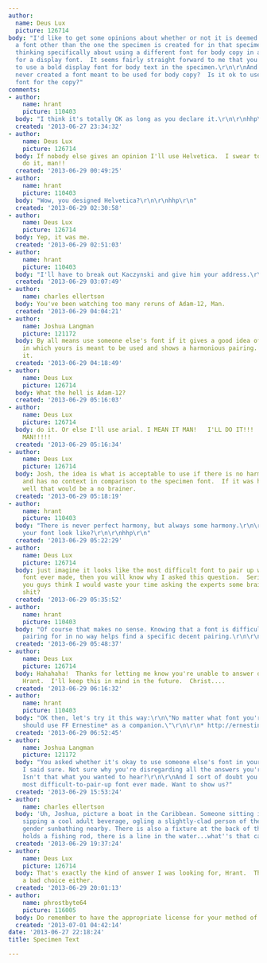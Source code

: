 ```yaml
---
author:
  name: Deus Lux
  picture: 126714
body: "I'd like to get some opinions about whether or not it is deemed ok to uses
  a font other than the one the specimen is created for in that specimen.\r\n\r\nI'm
  thinking specifically about using a different font for body copy in a specimen designed
  for a display font.  It seems fairly straight forward to me that you wouldn't want
  to use a bold display font for body text in the specimen.\r\n\r\nAnd what if I have
  never created a font meant to be used for body copy?  Is it ok to use someone else's
  font for the copy?"
comments:
- author:
    name: hrant
    picture: 110403
  body: "I think it's totally OK as long as you declare it.\r\n\r\nhhp\r\n"
  created: '2013-06-27 23:34:32'
- author:
    name: Deus Lux
    picture: 126714
  body: If nobody else gives an opinion I'll use Helvetica.  I swear to God, I'll
    do it, man!!
  created: '2013-06-29 00:49:25'
- author:
    name: hrant
    picture: 110403
  body: "Wow, you designed Helvetica?\r\n\r\nhhp\r\n"
  created: '2013-06-29 02:30:58'
- author:
    name: Deus Lux
    picture: 126714
  body: Yep, it was me.
  created: '2013-06-29 02:51:03'
- author:
    name: hrant
    picture: 110403
  body: "I'll have to break out Kaczynski and give him your address.\r\n\r\nhhp\r\n"
  created: '2013-06-29 03:07:49'
- author:
    name: charles ellertson
  body: You've been watching too many reruns of Adam-12, Man.
  created: '2013-06-29 04:04:21'
- author:
    name: Joshua Langman
    picture: 121172
  body: By all means use someone else's font if it gives a good idea of the context
    in which yours is meant to be used and shows a harmonious pairing. Just credit
    it.
  created: '2013-06-29 04:18:49'
- author:
    name: Deus Lux
    picture: 126714
  body: What the hell is Adam-12?
  created: '2013-06-29 05:16:03'
- author:
    name: Deus Lux
    picture: 126714
  body: do it. Or else I'll use arial. I MEAN IT MAN!   I'LL DO IT!!!  I'LL DO IT,
    MAN!!!!!
  created: '2013-06-29 05:16:34'
- author:
    name: Deus Lux
    picture: 126714
  body: Josh, the idea is what is acceptable to use if there is no harmonious pairing,
    and has no context in comparison to the specimen font.  If it was harmonious,
    well that would be a no brainer.
  created: '2013-06-29 05:18:19'
- author:
    name: hrant
    picture: 110403
  body: "There is never perfect harmony, but always some harmony.\r\n\r\nWhat does
    your font look like?\r\n\r\nhhp\r\n"
  created: '2013-06-29 05:22:29'
- author:
    name: Deus Lux
    picture: 126714
  body: just imagine it looks like the most difficult font to pair up with any other
    font ever made, then you will know why I asked this question.  Seriously, did
    you guys think I would waste your time asking the experts some brain dead easy
    shit?
  created: '2013-06-29 05:35:52'
- author:
    name: hrant
    picture: 110403
  body: "Of course that makes no sense. Knowing that a font is difficult to find a
    pairing for in no way helps find a specific decent pairing.\r\n\r\nhhp\r\n"
  created: '2013-06-29 05:48:37'
- author:
    name: Deus Lux
    picture: 126714
  body: Hahahaha!  Thanks for letting me know you're unable to answer difficult questions,
    Hrant.  I'll keep this in mind in the future.  Christ....
  created: '2013-06-29 06:16:32'
- author:
    name: hrant
    picture: 110403
  body: "OK then, let's try it this way:\r\n\"No matter what font you're using, you
    should use FF Ernestine* as a companion.\"\r\n\r\n* http://ernestinefont.com/\r\n\r\nhhp\r\n"
  created: '2013-06-29 06:52:45'
- author:
    name: Joshua Langman
    picture: 121172
  body: "You asked whether it's okay to use someone else's font in your own specimen.
    I said sure. Not sure why you're disregarding all the answers you're getting.
    Isn't that what you wanted to hear?\r\n\r\nAnd I sort of doubt you've made the
    most difficult-to-pair-up font ever made. Want to show us?"
  created: '2013-06-29 15:53:24'
- author:
    name: charles ellertson
  body: 'Uh, Joshua, picture a boat in the Caribbean. Someone sitting in a deck chair,
    sipping a cool adult beverage, ogling a slightly-clad person of their preferred
    gender sunbathing nearby. There is also a fixture at the back of the boat. It
    holds a fishing rod, there is a line in the water...what''s that called again? '
  created: '2013-06-29 19:37:24'
- author:
    name: Deus Lux
    picture: 126714
  body: That's exactly the kind of answer I was looking for, Hrant.  Thank you, sir.  Not
    a bad choice either.
  created: '2013-06-29 20:01:13'
- author:
    name: phrostbyte64
    picture: 116005
  body: Do remember to have the appropriate license for your method of distribution.
  created: '2013-07-01 04:42:14'
date: '2013-06-27 22:18:24'
title: Specimen Text

---
```

